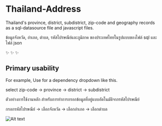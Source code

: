 # Thailand-Address

Thailand's province, district, subdistrict, zip-code and geography records as a sql-datasource file and javascript files.

ข้อมูลจังหวัด, อำเภอ, ตำบล, รหัสไปรษณีย์และภูมิภาค ของประเทศไทยในรูปแบบของไฟล์ sql และไฟล์ json

:sparkles: :sparkles: :sparkles:

## Primary usability

For example, Use for a dependency dropdown like this.

select zip-code → province → district → subdistrict

ตัวอย่างการใช้งานหลัก สำหรับการทำการกรอกข้อมูลที่อยู่แบบอัตโนมัติจากรหัสไปรษณีย์

กรอกรหัสไปรษณีย์ → เลือกจังหวัด → เลือกอำเภอ → เลือกตำบล

![Alt text](https://raw.githubusercontent.com/Cerberus/Thailand-Address/master/screenshot.png "Screenshot")
